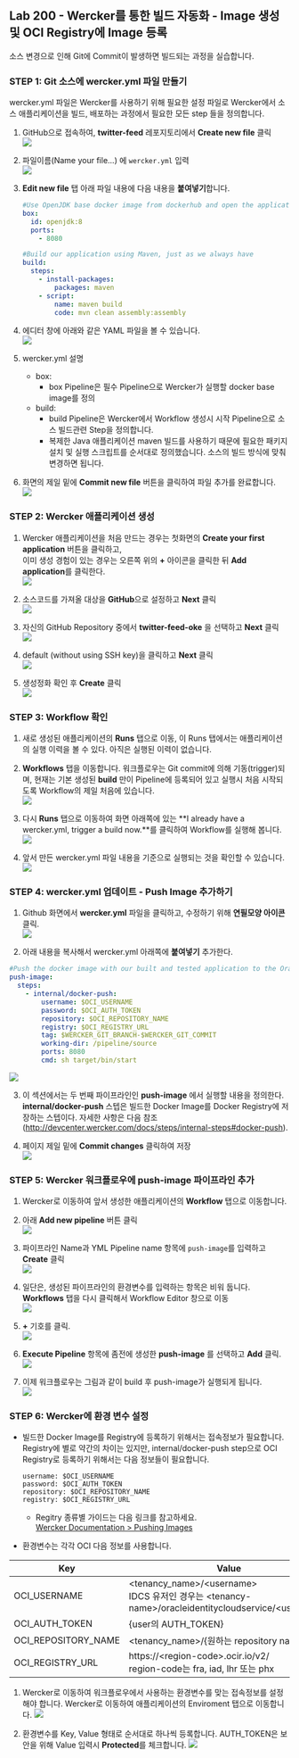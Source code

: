 ﻿
## Lab 200 - Wercker를 통한 빌드 자동화 - Image 생성 및 OCI Registry에 Image 등록
소스 변경으로 인해 Git에 Commit이 발생하면 빌드되는 과정을 실습합니다.


### **STEP 1**: Git 소스에 wercker.yml 파일 만들기

wercker.yml 파일은 Wercker를 사용하기 위해 필요한 설정 파일로 Wercker에서 소스 애플리케이션을 빌드, 배포하는 과정에서 필요한 모든 step 들을 정의합니다.

1. GitHub으로 접속하여, **twitter-feed** 레포지토리에서 **Create new file** 클릭<br>
  ![](images/200_wercker.yml_1.png)

2. 파일이름(Name your file...) 에 `wercker.yml` 입력<br>
  ![](images/200_wercker.yml_2.png)

3. **Edit new file** 탭 아래 파일 내용에 다음 내용을 **붙여넣기**합니다.<br>
    ```yaml
    #Use OpenJDK base docker image from dockerhub and open the application port on the docker container
    box:
      id: openjdk:8
      ports:
        - 8080

    #Build our application using Maven, just as we always have
    build:
      steps:
        - install-packages:
            packages: maven
        - script:
            name: maven build
            code: mvn clean assembly:assembly
    ```

4. 에디터 창에 아래와 같은 YAML 파일을 볼 수 있습니다.<br>
  ![](images/200_wercker.yml_3.png)

5. wercker.yml 설명
    * box:
        - box Pipeline은 필수 Pipeline으로 Wercker가 실행할 docker base image를 정의
    * build:
        - build Pipeline은 Wercker에서 Workflow 생성시 시작 Pipeline으로 소스 빌드관련 Step을 정의합니다.
        - 복제한 Java 애플리케이션 maven 빌드를 사용하기 때문에 필요한 패키지 설치 및 실행 스크립트를 순서대로 정의했습니다. 소스의 빌드 방식에 맞춰 변경하면 됩니다.

6. 화면의 제일 밑에 **Commit new file** 버튼을 클릭하여 파일 추가를 완료합니다.<br>
  ![](images/200_wercker.yml_4.png)


### **STEP 2**: Wercker 애플리케이션 생성

1. Wercker 애플리케이션을 처음 만드는 경우는 첫화면의 **Create your first application** 버튼을 클릭하고,<br>
이미 생성 경험이 있는 경우는 오른쪽 위의 **+** 아이콘을 클릭한 뒤 **Add application**를 클릭한다.<br>
  ![](images/200_wercker_application_1.png)


2. 소스코드를 가져올 대상을 **GitHub**으로 설정하고 **Next** 클릭<br>
  ![](images/200_wercker_application_2.png)

3. 자신의 GitHub Repository 중에서 **twitter-feed-oke** 을 선택하고 **Next** 클릭<br>
  ![](images/200_wercker_application_3.png)

4. default (without using SSH key)을 클릭하고 **Next** 클릭<br>
  ![](images/200_wercker_application_4.png)

5. 생성정화 확인 후 **Create** 클릭<br>
  ![](images/200_wercker_application_5.png)


### **STEP 3**: Workflow 확인

1. 새로 생성된 애플리케이션의 **Runs** 탭으로 이동, 이 Runs 탭에서는 애플리케이션의 실행 이력을 볼 수 있다. 아직은 실행된 이력이 없습니다.

2. **Workflows** 탭을 이동합니다. 워크플로우는 Git commit에 의해 기동(trigger)되며, 현재는 기본 생성된 **build** 만이 Pipeline에 등록되어 있고 실행시 처음 시작되도록 Workflow의 제일 처음에 있습니다.<br>
  ![](images/200_wercker_application_6.png)

3. 다시 **Runs** 탭으로 이동하여 화면 아래쪽에 있는 **I already have a wercker.yml, trigger a build now.**를 클릭하여 Workflow를 실행해 봅니다.<br>
  ![](images/200_wercker_application_7.png)

4. 앞서 만든 wercker.yml 파일 내용을 기준으로 실행되는 것을 확인할 수 있습니다.<br>
  ![](images/200_wercker_application_8.png)


### **STEP 4**: wercker.yml 업데이트 - Push Image 추가하기

1. Github 화면에서 **wercker.yml** 파일을 클릭하고, 수정하기 위해 **연필모양 아이콘**  클릭.<br>
  ![](images/200_wercker_push_image_1.png)

2. 아래 내용을 복사해서 wercker.yml 아래쪽에 **붙여넣기** 추가한다.
  ```yaml
  #Push the docker image with our built and tested application to the Oracle Container Registry
  push-image:
    steps:
      - internal/docker-push:
          username: $OCI_USERNAME
          password: $OCI_AUTH_TOKEN
          repository: $OCI_REPOSITORY_NAME
          registry: $OCI_REGISTRY_URL
          tag: $WERCKER_GIT_BRANCH-$WERCKER_GIT_COMMIT
          working-dir: /pipeline/source
          ports: 8080
          cmd: sh target/bin/start
  ```
  ![](images/200_wercker_push_image_2.png)

3. 이 섹션에서는 두 번째 파이프라인인 **push-image** 에서 실행할 내용을 정의한다. **internal/docker-push** 스텝은 빌드한 Docker Image를 Docker Registry에 저장하는 스텝이다. 자세한 사항은 다음 참조 (http://devcenter.wercker.com/docs/steps/internal-steps#docker-push).<br>

4. 페이지 제일 밑에 **Commit changes** 클릭하여 저장<br>
  ![](images/200_commit_changes.png)


### **STEP 5**: Wercker 워크플로우에 push-image 파이프라인 추가

1. Wercker로 이동하여 앞서 생성한 애플리케이션의 **Workflow** 탭으로 이동합니다.<br>

2. 아래 **Add new pipeline** 버튼 클릭<br>
  ![](images/200_wercker_push_image_3.png)

3. 파이프라인 Name과 YML Pipeline name 항목에 `push-image`를 입력하고 **Create** 클릭<br>
  ![](images/200_wercker_push_image_4.png)

4. 일단은, 생성된 파이프라인의 환경변수를 입력하는 항목은 비워 둡니다. **Workflows** 탭을 다시 클릭해서 Workflow Editor 창으로 이동<br>
  ![](images/200_wercker_push_image_5.png)

5. **+** 기호를 클릭.<br>
  ![](images/200_wercker_push_image_6.png)

6. **Execute Pipeline** 항목에 좀전에 생성한 **push-image** 를 선택하고 **Add** 클릭.<br>
  ![](images/200_wercker_push_image_7.png)

7. 이제 워크플로우는 그림과 같이 build 후 push-image가 실행되게 됩니다.<br>
  ![](images/200_wercker_push_image_7.png) 


### **STEP 6**: Wercker에 환경 변수 설정

- 빌드한 Docker Image를 Registry에 등록하기 위해서는 접속정보가 필요합니다. Registry에 별로 약간의 차이는 있지만, internal/docker-push step으로 OCI Registry로 등록하기 위해서는 다음 정보들이 필요합니다.
  ```
  username: $OCI_USERNAME
  password: $OCI_AUTH_TOKEN
  repository: $OCI_REPOSITORY_NAME
  registry: $OCI_REGISTRY_URL
  ```
    * Regitry 종류별 가이드는 다음 링크를 참고하세요.<br>
    [Wercker Documentation > Pushing Images](https://devcenter.wercker.com/administration/containers/pushing-images/)

- 환경변수는 각각 OCI 다음 정보를 사용합니다.<br>

| Key                 | Value                                                                  |
|---------------------|------------------------------------------------------------------------|
| OCI_USERNAME        | \<tenancy_name\>/\<username\> <br>IDCS 유저인 경우는 \<tenancy-name\>/oracleidentitycloudservice/\<username\> |
| OCI_AUTH_TOKEN      | {user의 AUTH_TOKEN}
| OCI_REPOSITORY_NAME | \<tenancy_name\>/{원하는 repository name} |
| OCI_REGISTRY_URL    | https://\<region-code\>.ocir.io/v2/ <br> region-code는 fra, iad, lhr 또는 phx |


1. Wercker로 이동하여 워크플로우에서 사용하는 환경변수를 맞는 접속정보를 설정해야 합니다. Wercker로 이동하여 애플리케이션의 Enviroment 탭으로 이동합니다.
  ![](images/200_wercker_environment_1.png) 

2. 환경변수를 Key, Value 형태로 순서대로 하나씩 등록합니다. AUTH_TOKEN은 보안을 위해 Value 입력시 **Protected**를 체크합니다.
  ![](images/200_wercker_environment_2.png) 

